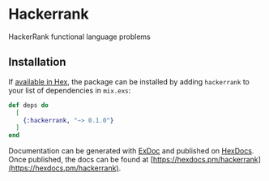# Hackerrank

HackerRank functional language problems

## Installation

If [available in Hex](https://hex.pm/docs/publish), the package can be installed
by adding `hackerrank` to your list of dependencies in `mix.exs`:

```elixir
def deps do
  [
    {:hackerrank, "~> 0.1.0"}
  ]
end
```

Documentation can be generated with [ExDoc](https://github.com/elixir-lang/ex_doc)
and published on [HexDocs](https://hexdocs.pm). Once published, the docs can
be found at [https://hexdocs.pm/hackerrank](https://hexdocs.pm/hackerrank).

